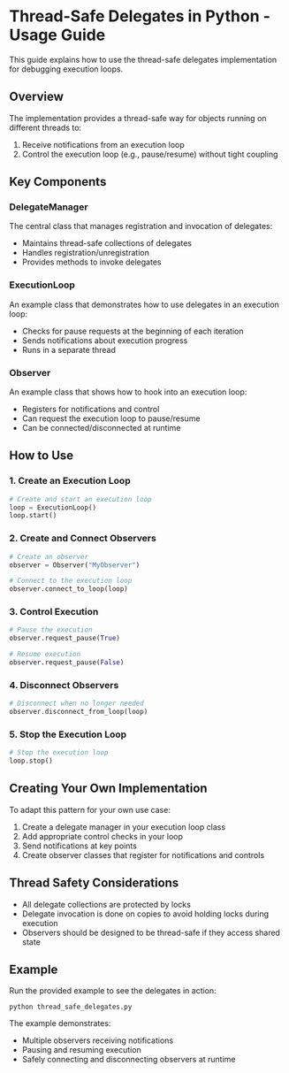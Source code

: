 # Thread-Safe Delegates in Python - Usage Guide

This guide explains how to use the thread-safe delegates implementation for debugging execution loops.

## Overview

The implementation provides a thread-safe way for objects running on different threads to:
1. Receive notifications from an execution loop
2. Control the execution loop (e.g., pause/resume) without tight coupling

## Key Components

### DelegateManager

The central class that manages registration and invocation of delegates:
- Maintains thread-safe collections of delegates
- Handles registration/unregistration
- Provides methods to invoke delegates

### ExecutionLoop

An example class that demonstrates how to use delegates in an execution loop:
- Checks for pause requests at the beginning of each iteration
- Sends notifications about execution progress
- Runs in a separate thread

### Observer

An example class that shows how to hook into an execution loop:
- Registers for notifications and control
- Can request the execution loop to pause/resume
- Can be connected/disconnected at runtime

## How to Use

### 1. Create an Execution Loop

```python
# Create and start an execution loop
loop = ExecutionLoop()
loop.start()
```

### 2. Create and Connect Observers

```python
# Create an observer
observer = Observer("MyObserver")

# Connect to the execution loop
observer.connect_to_loop(loop)
```

### 3. Control Execution

```python
# Pause the execution
observer.request_pause(True)

# Resume execution
observer.request_pause(False)
```

### 4. Disconnect Observers

```python
# Disconnect when no longer needed
observer.disconnect_from_loop(loop)
```

### 5. Stop the Execution Loop

```python
# Stop the execution loop
loop.stop()
```

## Creating Your Own Implementation

To adapt this pattern for your own use case:

1. Create a delegate manager in your execution loop class
2. Add appropriate control checks in your loop
3. Send notifications at key points
4. Create observer classes that register for notifications and controls

## Thread Safety Considerations

- All delegate collections are protected by locks
- Delegate invocation is done on copies to avoid holding locks during execution
- Observers should be designed to be thread-safe if they access shared state

## Example

Run the provided example to see the delegates in action:

```
python thread_safe_delegates.py
```

The example demonstrates:
- Multiple observers receiving notifications
- Pausing and resuming execution
- Safely connecting and disconnecting observers at runtime

